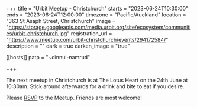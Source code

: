 +++ 
title = "Urbit Meetup - Christchurch" 
starts = "2023-06-24T10:30:00" 
ends = "2023-06-24T12:00:00" 
timezone = "Pacific/Auckland" 
location = "363 St Asaph Street, Christchurch" 
image = "https://storage.googleapis.com/media.urbit.org/site/ecosystem/communities/urbit-christchurch.jpg" 
registration_url = "https://www.meetup.com/urbit-christchurch/events/294172584/" 
description = "" 
dark = true 
darken_image = "true"

[[hosts]] 
patp = "~dinnul-namrud"

+++

The next meetup in Christchurch is at The Lotus Heart on the 24th June at 10:30am. Stick around afterwards for a drink and bite to eat if you desire.

Please [RSVP](https://www.meetup.com/urbit-christchurch/events/294172584/) to the Meetup. Friends are most welcome!




